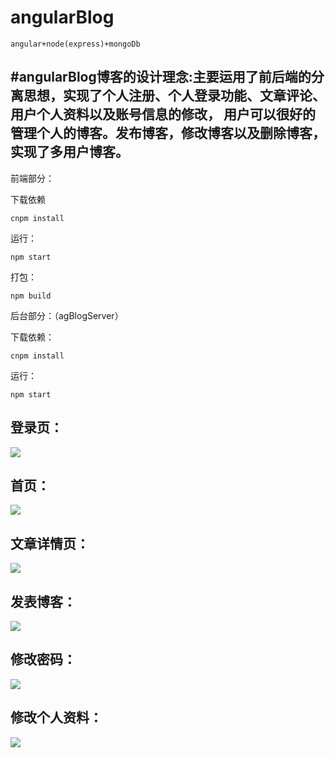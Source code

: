 # angularBlog

```
angular+node(express)+mongoDb
```

## #angularBlog博客的设计理念:主要运用了前后端的分离思想，实现了个人注册、个人登录功能、文章评论、用户个人资料以及账号信息的修改， 用户可以很好的管理个人的博客。发布博客，修改博客以及删除博客，实现了多用户博客。
前端部分：

下载依赖

```
cnpm install
```

运行：

```
npm start
```
打包：

```
npm build
```
后台部分：（agBlogServer）

下载依赖：

```
cnpm install
```

运行：

```
npm start
```

## 登录页：

![](https://i.loli.net/2021/05/07/fNJX1SDOZvwL5A8.png)

## 首页：

![](https://i.loli.net/2021/05/07/9U46SJ3Pv2cmutk.png)



## 文章详情页：

![](https://i.loli.net/2021/05/07/97nvrTeOwlJQkBP.png)

## 发表博客：

![](https://i.loli.net/2021/05/07/bEtMTCZ7HeRu12B.png)

## 修改密码：

![](https://i.loli.net/2021/05/07/BCW6vsMYuQKwNGS.png)

## 修改个人资料：

![](https://i.loli.net/2021/05/07/bmjLXqef1OauEKH.png)